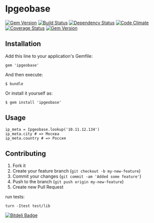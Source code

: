 # Ipgeobase

[![Gem Version](https://badge.fury.io/rb/ipgeobase.png)](https://rubygems.org/gems/ipgeobase)
[![Build Status](https://travis-ci.org/mokevnin/ipgeobase.png)](https://travis-ci.org/mokevnin/ipgeobase)
[![Dependency Status](https://gemnasium.com/mokevnin/ipgeobase.png)](https://gemnasium.com/mokevnin/ipgeobase)
[![Code Climate](https://codeclimate.com/github/mokevnin/ipgeobase.png)](https://codeclimate.com/github/mokevnin/ipgeobase)
[![Coverage Status](https://coveralls.io/repos/mokevnin/ipgeobase/badge.png?branch=master)](https://coveralls.io/r/mokevnin/ipgeobase)
[![Gem Version](http://stillmaintained.com/mokevnin/ipgeobase.png)](http://stillmaintained.com/mokevnin/ipgeobase)

## Installation

Add this line to your application's Gemfile:

    gem 'ipgeobase'

And then execute:

    $ bundle

Or install it yourself as:

    $ gem install 'ipgeobase'

## Usage

    ip_meta = Ipgeobase.lookup('10.11.12.134')
    ip_meta.city # => Москва
    ip_meta.country # => Россия


## Contributing

1. Fork it
2. Create your feature branch (`git checkout -b my-new-feature`)
3. Commit your changes (`git commit -am 'Added some feature'`)
4. Push to the branch (`git push origin my-new-feature`)
5. Create new Pull Request

run tests:

    turn -Itest test/lib



[![Bitdeli Badge](https://d2weczhvl823v0.cloudfront.net/mokevnin/ipgeobase/trend.png)](https://bitdeli.com/free "Bitdeli Badge")

